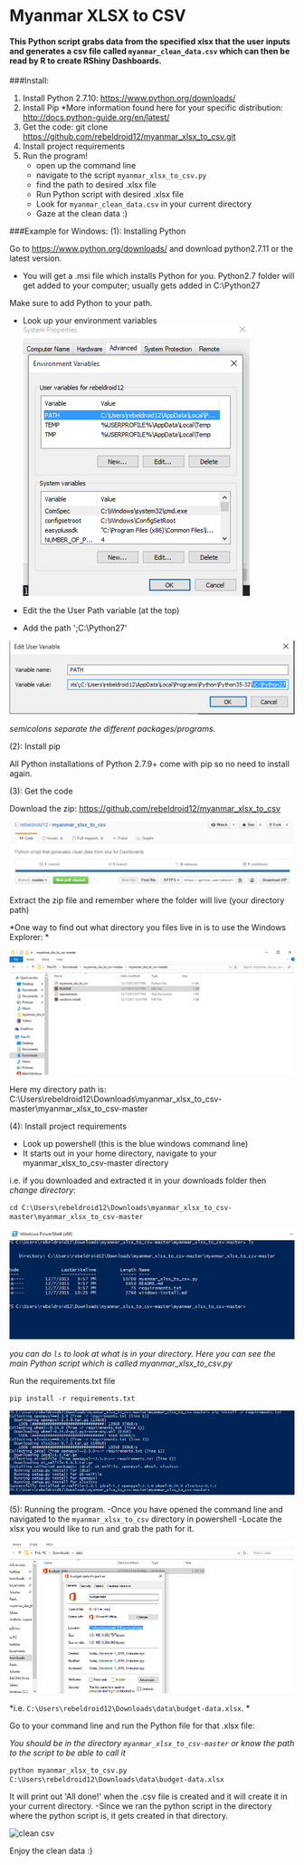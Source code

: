 # Myanmar XLSX to CSV

#### This Python script grabs data from the specified xlsx that the user inputs and generates a csv file called `myanmar_clean_data.csv` which can then be read by R to create RShiny Dashboards.

###Install:

1. Install Python 2.7.10: https://www.python.org/downloads/
2. Install Pip 
*More information found here for your specific distribution: http://docs.python-guide.org/en/latest/
3. Get the code: git clone https://github.com/rebeldroid12/myanmar_xlsx_to_csv.git
4. Install project requirements
5. Run the program!
	- open up the command line
	- navigate to the script `myanmar_xlsx_to_csv.py`
	- find the path to desired .xlsx file
	- Run Python script with desired .xlsx file
	- Look for `myanmar_clean_data.csv` in your current directory
	- Gaze at the clean data :)


###Example for Windows:
(1): Installing Python

Go to https://www.python.org/downloads/ and download python2.7.11 or the latest version. 
- You will get a .msi file which installs Python for you. Python2.7 folder will get added to your computer; usually gets added in C:\Python27

Make sure to add Python to your path.
- Look up your environment variables 
![windows env vars](https://github.com/rebeldroid12/myanmar_xlsx_to_csv/blob/master/windows-resources/environment_vars.PNG)

- Edit the the User Path variable (at the top)
- Add the path ';C:\Python27'

![windows path var](https://github.com/rebeldroid12/myanmar_xlsx_to_csv/blob/master/windows-resources/user_path.PNG)

*semicolons separate the different packages/programs.*

(2): Install pip

All Python installations of Python 2.7.9+ come with pip so no need to install again.

(3): Get the code

Download the zip: https://github.com/rebeldroid12/myanmar_xlsx_to_csv

![download zip](https://github.com/rebeldroid12/myanmar_xlsx_to_csv/blob/master/windows-resources/download_zip.PNG)

Extract the zip file and remember where the folder will live (your directory path)

*One way to find out what directory you files live in is to use the Windows Explorer: *

![windows path dir](https://github.com/rebeldroid12/myanmar_xlsx_to_csv/blob/master/windows-resources/path_dir.PNG)

Here my directory path is: C:\Users\rebeldroid12\Downloads\myanmar_xlsx_to_csv-master\myanmar_xlsx_to_csv-master


(4): Install project requirements

- Look up powershell (this is the blue windows command line)
- It starts out in your home directory, navigate to your myanmar_xlsx_to_csv-master directory

i.e. if you downloaded and extracted it in your downloads folder then *change directory*:

```
cd C:\Users\rebeldroid12\Downloads\myanmar_xlsx_to_csv-master\myanmar_xlsx_to_csv-master
```
![windows pshell dir](https://github.com/rebeldroid12/myanmar_xlsx_to_csv/blob/master/windows-resources/in_dir_path.PNG)


*you can do `ls` to look at what is in your directory. Here you can see the main Python script which is called myanmar_xlsx_to_csv.py*


Run the requirements.txt file

```
pip install -r requirements.txt
```

![windows run req](https://github.com/rebeldroid12/myanmar_xlsx_to_csv/blob/master/windows-resources/run_requirements.PNG)

(5): Running the program. 
-Once you have opened the command line and navigated to the `myanmar_xlsx_to_csv` directory in powershell
-Locate the xlsx you would like to run and grab the path for it. 

![data xlsx](https://github.com/rebeldroid12/myanmar_xlsx_to_csv/blob/master/windows-resources/budget-data.PNG)

*i.e. `C:\Users\rebeldroid12\Downloads\data\budget-data.xlsx`. *

Go to your command line and run the Python file for that .xlsx file:

*You should be in the directory `myanmar_xlsx_to_csv-master` or know the path to the script to be able to call it*

```
python myanmar_xlsx_to_csv.py C:\Users\rebeldroid12\Downloads\data\budget-data.xlsx
```
It will print out 'All done!' when the .csv file is created and it will create it in your current directory.
-Since we ran the python script in the directory where the python script is, it gets created in that directory.

![clean csv](./windows-resources/clean-csv.png)

 Enjoy the clean data :)


